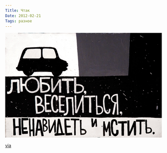 ```yaml
---
Title: Чтак
Date: 2012-02-21
Tags: разное
---
```


![love-hate-more.jpeg](images/love-hate-more.jpeg)

[via](http://olegpaschenko.tumblr.com/post/17709707893)